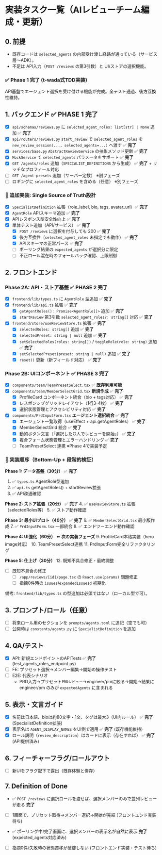 # 実装タスク一覧（AIレビューチーム編成・更新）

## 0. 前提
- 既存コードは `selected_agents` の内部受け渡し経路が通っている（サービス層〜ADK）。
- 不足は API入力（`POST /reviews` の第3引数）と UI/ストアの選択機能。

### ✅ **Phase 1 完了** (t-wada式TDD実装)
API基盤でエージェント選択を受け付ける機能が完成。全テスト通過、後方互換性維持。

## 1. バックエンド ✅ **PHASE 1 完了**
- [x] `api/schemas/reviews.py` に `selected_agent_roles: list[str] | None` 追加 ✅ **完了**
- [x] `api/routers/reviews.py` `start_review` で `selected_agent_roles` を `new_review_session(..., selected_agents=...)` へ渡す ✅ **完了**
- [x] `services/base.py` `AbstractReviewService` の抽象メソッド更新 ✅ **完了**
- [x] `MockService` で `selected_agents` パラメータをサポート ✅ **完了**
- [x] `GET /agents/roles` 追加（`SPECIALIST_DEFINITIONS` から生成） ✅ **完了** + リッチなプロフィール対応
- [ ] `GET /agent-presets` 追加（サーバー定数） ※別フェーズ
- [ ] ロギングに `selected_agent_roles` を含める（任意） ※別フェーズ

### 🎯 **追加実装**: Single Source of Truth設計
- [x] `SpecialistDefinition` 拡張（role_label, bio, tags, avatar_url）✅ **完了**
- [x] `AgentRole` APIスキーマ追加 ✅ **完了**
- [x] APIレスポンス型安全性向上 ✅ **完了**
- [x] 単体テスト追加（API/サービス） ✅ **完了**
  - [x] `POST /reviews` に選択を付与しても 200 ✅ **完了**
  - [x] 後方互換性（`selected_agent_roles` 未指定でも動作） ✅ **完了**
  - [x] APIスキーマの正常パース ✅ **完了**
  - [ ] ポーリング結果の `expected_agents` が選択分に限定
  - [ ] 不正ロール混在時のフォールバック確認、上限制御

## 2. フロントエンド
### **Phase 2A: API・ストア基盤** ✅ **PHASE 2 完了**
- [x] `frontend/lib/types.ts` に `AgentRole` 型追加 ✅ **完了**
- [x] `frontend/lib/api.ts` 拡張 ✅ **完了**
  - [x] `getAgentRoles(): Promise<AgentRole[]>` 追加 ✅ **完了**
  - [x] `startReview` 第3引数 `selected_agent_roles?: string[]` 対応 ✅ **完了**
- [x] `frontend/store/useReviewStore.ts` 拡張 ✅ **完了**
  - [x] `selectedRoles: string[]` 追加 ✅ **完了**
  - [x] `selectedPreset: string | null` 追加 ✅ **完了**
  - [x] `setSelectedRoles(roles: string[])` / `toggleRole(role: string)` 追加 ✅ **完了**
  - [x] `setSelectedPreset(preset: string | null)` 追加 ✅ **完了**
  - [x] `reset()` 更新（新フィールド対応） ✅ **完了**

### **Phase 2B: UIコンポーネント** ✅ **PHASE 3 完了**
- [x] `components/team/TeamPresetSelect.tsx` ✅ **既存利用可能**
- [x] `components/team/MemberSelectGrid.tsx` **新規作成** ✅ **完了**
  - [x] ProfileCard コンポーネント統合（bio + tags対応） ✅ **完了**
  - [x] レスポンシブグリッドレイアウト（1行3-4枚） ✅ **完了**
  - [x] 選択状態管理とアクセシビリティ対応 ✅ **完了**
- [x] `components/PrdInputForm.tsx` **エージェント選択統合** ✅ **完了**
  - [x] エージェント一覧取得（useEffect + api.getAgentRoles） ✅ **完了**
  - [x] MemberSelectGrid 統合 ✅ **完了**
  - [x] 動的ボタン文言（「選択した○人でレビューを開始」） ✅ **完了**
  - [x] 複合フォーム状態管理とエラーハンドリング ✅ **完了**
  - [ ] TeamPresetSelect 連携 ※Phase 4で実装予定

### **🚀 実装順序（Bottom-Up + 段階的検証）**
**Phase 1: データ基盤（30分）** ✅ **完了**
1. ✅ `types.ts` AgentRole型追加
2. ✅ `api.ts` getAgentRoles() + startReview拡張
3. ✅ API疎通確認

**Phase 2: ストア拡張（20分）** ✅ **完了**
4. ✅ `useReviewStore.ts` 拡張（selectedRoles等）
5. ✅ ストア動作確認

**Phase 3: 最小UIプロト（40分）** ✅ **完了**
6. ✅ `MemberSelectGrid.tsx` 最小版作成
7. ✅ `PrdInputForm.tsx` 一部統合
8. ✅ エンドツーエンド動作確認

**Phase 4: UI強化（60分）** ⬅️ **次の実装フェーズ**
9. ProfileCard本格実装（hero image対応）
10. TeamPresetSelect連携
11. PrdInputForm完全リファクタリング

**Phase 5: 仕上げ（30分）**
12. 既知不具合修正・最終調整
- [ ] 既知不具合の修正
  - [ ] `/app/reviews/[id]/page.tsx` の `React.use(params)` 問題修正
  - [ ] 指摘0件時の `issues`/`expandedIssueId` 初期化

備考: `frontend/lib/types.ts` の型追加は必須ではない（ローカル型で可）。

## 3. プロンプト/ロール（任意）
- [ ] 将来ロール用のセクションを `prompts/agents.toml` に追記（空でも可）
- [ ] 公開時は `constants/agents.py` に `SpecialistDefinition` を追加

## 4. QA/テスト
- [x] API: 新規エンドポイントのAPITests ✅ **完了** (test_agents_roles_endpoint.py)
- [ ] FE: プリセット選択→メンバー編集→開始の操作テスト
- [ ] E2E: 代表シナリオ
  - PRD入力→プリセット`PRDレビュー`→engineer/pmに絞る→開始→結果に engineer/pm のみが `expectedAgents` に含まれる

## 5. 表示・文言ガイド
- [x] 名前は日本語、bioは約80文字・1文、タグは最大3（UI内ルール） ✅ **完了** (SpecialistDefinition拡張)
- [x] 表示名は `AGENT_DISPLAY_NAMES` をUI側で適用 ✅ **完了** (既存機能維持)
- [x] ロール説明（`review_description`）はカードに表示（存在すれば） ✅ **完了** (API提供済み)

## 6. フィーチャーフラグ/ロールアウト
- [ ] 新UIをフラグ配下で露出（既存体験と併存）

## 7. Definition of Done
- ✅ `POST /reviews` に選択ロールを渡せば、選択メンバーのみで並列レビューが走る **完了**
- [ ] 1画面で、プリセット取得→メンバー選択→開始が完結 (フロントエンド実装待ち)
- ✅ ポーリング中/完了画面に、選択メンバーの表示名が自然に表示 **完了** (expected_agents対応済み)
- [ ] 指摘0件/失敗時の状態遷移が破綻しない (フロントエンド実装・テスト待ち)
